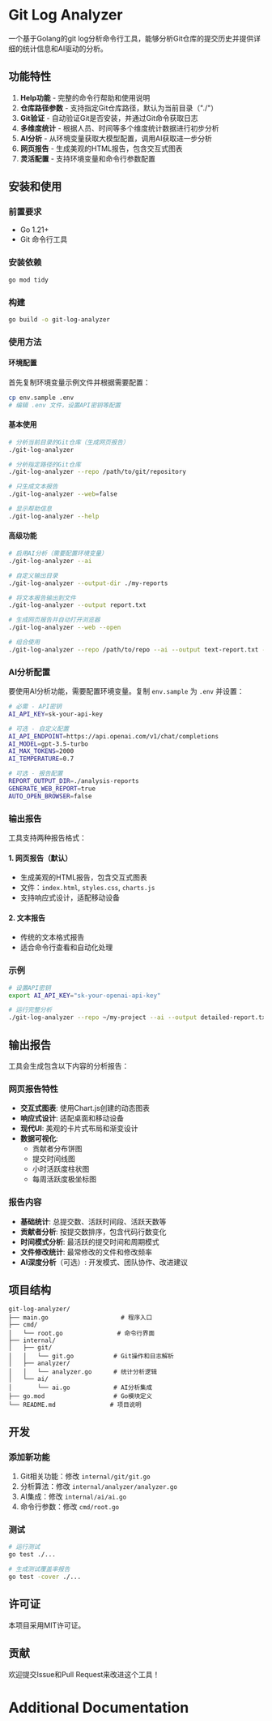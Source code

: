 # Git Log Analyzer

一个基于Golang的git log分析命令行工具，能够分析Git仓库的提交历史并提供详细的统计信息和AI驱动的分析。

## 功能特性

1. **Help功能** - 完整的命令行帮助和使用说明
2. **仓库路径参数** - 支持指定Git仓库路径，默认为当前目录（"./"）
3. **Git验证** - 自动验证Git是否安装，并通过Git命令获取日志
4. **多维度统计** - 根据人员、时间等多个维度统计数据进行初步分析
5. **AI分析** - 从环境变量获取大模型配置，调用AI获取进一步分析
6. **网页报告** - 生成美观的HTML报告，包含交互式图表
7. **灵活配置** - 支持环境变量和命令行参数配置

## 安装和使用

### 前置要求

- Go 1.21+
- Git 命令行工具

### 安装依赖

```bash
go mod tidy
```

### 构建

```bash
go build -o git-log-analyzer
```

### 使用方法

#### 环境配置

首先复制环境变量示例文件并根据需要配置：

```bash
cp env.sample .env
# 编辑 .env 文件，设置API密钥等配置
```

#### 基本使用

```bash
# 分析当前目录的Git仓库（生成网页报告）
./git-log-analyzer

# 分析指定路径的Git仓库
./git-log-analyzer --repo /path/to/git/repository

# 只生成文本报告
./git-log-analyzer --web=false

# 显示帮助信息
./git-log-analyzer --help
```

#### 高级功能

```bash
# 启用AI分析（需要配置环境变量）
./git-log-analyzer --ai

# 自定义输出目录
./git-log-analyzer --output-dir ./my-reports

# 将文本报告输出到文件
./git-log-analyzer --output report.txt

# 生成网页报告并自动打开浏览器
./git-log-analyzer --web --open

# 组合使用
./git-log-analyzer --repo /path/to/repo --ai --output text-report.txt --output-dir web-reports
```

### AI分析配置

要使用AI分析功能，需要配置环境变量。复制 `env.sample` 为 `.env` 并设置：

```bash
# 必需 - API密钥
AI_API_KEY=sk-your-api-key

# 可选 - 自定义配置
AI_API_ENDPOINT=https://api.openai.com/v1/chat/completions
AI_MODEL=gpt-3.5-turbo
AI_MAX_TOKENS=2000
AI_TEMPERATURE=0.7

# 可选 - 报告配置
REPORT_OUTPUT_DIR=./analysis-reports
GENERATE_WEB_REPORT=true
AUTO_OPEN_BROWSER=false
```

### 输出报告

工具支持两种报告格式：

#### 1. 网页报告（默认）
- 生成美观的HTML报告，包含交互式图表
- 文件：`index.html`, `styles.css`, `charts.js`
- 支持响应式设计，适配移动设备

#### 2. 文本报告
- 传统的文本格式报告
- 适合命令行查看和自动化处理

### 示例

```bash
# 设置API密钥
export AI_API_KEY="sk-your-openai-api-key"

# 运行完整分析
./git-log-analyzer --repo ~/my-project --ai --output detailed-report.txt
```

## 输出报告

工具会生成包含以下内容的分析报告：

### 网页报告特性
- **交互式图表**: 使用Chart.js创建的动态图表
- **响应式设计**: 适配桌面和移动设备
- **现代UI**: 美观的卡片式布局和渐变设计
- **数据可视化**: 
  - 贡献者分布饼图
  - 提交时间线图
  - 小时活跃度柱状图
  - 每周活跃度极坐标图

### 报告内容
- **基础统计**: 总提交数、活跃时间段、活跃天数等
- **贡献者分析**: 按提交数排序，包含代码行数变化
- **时间模式分析**: 最活跃的提交时间和周期模式
- **文件修改统计**: 最常修改的文件和修改频率
- **AI深度分析**（可选）: 开发模式、团队协作、改进建议

## 项目结构

```
git-log-analyzer/
├── main.go                    # 程序入口
├── cmd/
│   └── root.go               # 命令行界面
├── internal/
│   ├── git/
│   │   └── git.go           # Git操作和日志解析
│   ├── analyzer/
│   │   └── analyzer.go      # 统计分析逻辑
│   └── ai/
│       └── ai.go            # AI分析集成
├── go.mod                   # Go模块定义
└── README.md               # 项目说明
```

## 开发

### 添加新功能

1. Git相关功能：修改 `internal/git/git.go`
2. 分析算法：修改 `internal/analyzer/analyzer.go`
3. AI集成：修改 `internal/ai/ai.go`
4. 命令行参数：修改 `cmd/root.go`

### 测试

```bash
# 运行测试
go test ./...

# 生成测试覆盖率报告
go test -cover ./...
```

## 许可证

本项目采用MIT许可证。

## 贡献

欢迎提交Issue和Pull Request来改进这个工具！
# Additional Documentation
